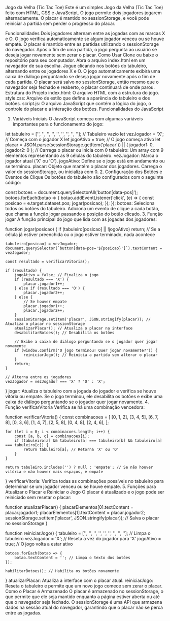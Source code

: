 Jogo da Velha (Tic Tac Toe)
Este é um simples Jogo da Velha (Tic Tac Toe) feito com HTML, CSS e JavaScript. O jogo permite dois jogadores jogarem alternadamente. O placar é mantido no sessionStorage, e você pode reiniciar a partida sem perder o progresso do placar.

Funcionalidades
Dois jogadores alternam entre as jogadas com as marcas X e O.
O jogo verifica automaticamente se algum jogador venceu ou se houve empate.
O placar é mantido entre as partidas utilizando o sessionStorage do navegador.
Após o fim de uma partida, o jogo pergunta ao usuário se deseja jogar novamente sem zerar o placar.
Como Usar
Clone ou baixe o repositório para seu computador.
Abra o arquivo index.html em um navegador de sua escolha.
Jogue clicando nos botões do tabuleiro, alternando entre os jogadores X e O.
O jogo automaticamente exibirá uma caixa de diálogo perguntando se deseja jogar novamente após o fim de cada partida.
O placar será salvo no sessionStorage, então mesmo que o navegador seja fechado e reaberto, o placar continuará de onde parou.
Estrutura do Projeto
index.html: O arquivo HTML com a estrutura do jogo.
style.css: Arquivo de estilo que define a aparência do tabuleiro e dos botões.
script.js: O arquivo JavaScript que contém a lógica do jogo, o controle do placar e a interação dos botões.
Funcionalidades do JavaScript
1. Variáveis Iniciais
O JavaScript começa com algumas variáveis importantes para o funcionamento do jogo:

let tabuleiro = ['', '', '', '', '', '', '', '', '']; // Tabuleiro vazio
let vezJogador = 'X'; // Começa com o jogador X
let jogoAtivo = true; // O jogo começa ativo
let placar = JSON.parse(sessionStorage.getItem('placar')) || { jogador1: 0, jogador2: 0 }; // Carrega o placar ou inicia com 0
tabuleiro: Um array com 9 elementos representando as 9 células do tabuleiro.
vezJogador: Marca o jogador atual ('X' ou 'O').
jogoAtivo: Define se o jogo está em andamento ou se terminou.
placar: Objeto que mantém o placar dos jogadores. Carrega o valor do sessionStorage, ou inicializa com 0.
2. Configuração dos Botões e Eventos de Clique
Os botões do tabuleiro são configurados com o seguinte código:

const botoes = document.querySelectorAll('button[data-pos]');
botoes.forEach(botao => {
    botao.addEventListener('click', (e) => {
        const posicao = e.target.dataset.pos;
        jogar(posicao);
    });
});
botoes: Seleciona todos os botões do tabuleiro.
Adiciona um evento de clique a cada botão, que chama a função jogar passando a posição do botão clicado.
3. Função jogar
A função principal do jogo que lida com as jogadas dos jogadores:

function jogar(posicao) {
    if (tabuleiro[posicao] || !jogoAtivo) return; // Se a célula já estiver preenchida ou o jogo estiver terminado, nada acontece

    tabuleiro[posicao] = vezJogador;
    document.querySelector(`button[data-pos='${posicao}']`).textContent = vezJogador;

    const resultado = verificarVitoria();

    if (resultado) {
        jogoAtivo = false; // Finaliza o jogo
        if (resultado === 'X') {
            placar.jogador1++;
        } else if (resultado === 'O') {
            placar.jogador2++;
        } else {
            // Se houver empate
            placar.jogador1++;
            placar.jogador2++;
        }
        sessionStorage.setItem('placar', JSON.stringify(placar)); // Atualiza o placar no sessionStorage
        atualizarPlacar(); // Atualiza o placar na interface
        desabilitarBotoes(); // Desabilita os botões
        
        // Exibe a caixa de diálogo perguntando se o jogador quer jogar novamente
        if (window.confirm('O jogo terminou! Quer jogar novamente?')) {
            reiniciarJogo(); // Reinicia a partida sem alterar o placar
        }
        return;
    }

    // Alterna entre os jogadores
    vezJogador = vezJogador === 'X' ? 'O' : 'X';
}
jogar: Atualiza o tabuleiro com a jogada do jogador e verifica se houve vitória ou empate. Se o jogo terminou, ele desabilita os botões e exibe uma caixa de diálogo perguntando se o jogador quer jogar novamente.
4. Função verificarVitoria
Verifica se há uma combinação vencedora:

function verificarVitoria() {
    const combinacoes = [
        [0, 1, 2],
        [3, 4, 5],
        [6, 7, 8],
        [0, 3, 6],
        [1, 4, 7],
        [2, 5, 8],
        [0, 4, 8],
        [2, 4, 6],
    ];

    for (let i = 0; i < combinacoes.length; i++) {
        const [a, b, c] = combinacoes[i];
        if (tabuleiro[a] && tabuleiro[a] === tabuleiro[b] && tabuleiro[a] === tabuleiro[c]) {
            return tabuleiro[a]; // Retorna 'X' ou 'O'
        }
    }

    return tabuleiro.includes('') ? null : 'empate'; // Se não houver vitória e não houver mais espaços, é empate
}
verificarVitoria: Verifica todas as combinações possíveis no tabuleiro para determinar se um jogador venceu ou se houve empate.
5. Funções para Atualizar o Placar e Reiniciar o Jogo
O placar é atualizado e o jogo pode ser reiniciado sem resetar o placar:

function atualizarPlacar() {
    placarElementos[0].textContent = placar.jogador1;
    placarElementos[1].textContent = placar.jogador2;
    sessionStorage.setItem('placar', JSON.stringify(placar)); // Salva o placar no sessionStorage
}

function reiniciarJogo() {
    tabuleiro = ['', '', '', '', '', '', '', '', '']; // Limpa o tabuleiro
    vezJogador = 'X'; // Reseta a vez do jogador para 'X'
    jogoAtivo = true; // O jogo volta a estar ativo

    botoes.forEach(botao => {
        botao.textContent = ''; // Limpa o texto dos botões
    });

    habilitarBotoes(); // Habilita os botões novamente
}
atualizarPlacar: Atualiza a interface com o placar atual.
reiniciarJogo: Reseta o tabuleiro e permite que um novo jogo comece sem zerar o placar.
Como o Placar é Armazenado
O placar é armazenado no sessionStorage, o que permite que ele seja mantido enquanto a página estiver aberta ou até que o navegador seja fechado. O sessionStorage é uma API que armazena dados na sessão atual do navegador, garantindo que o placar não se perca entre as jogadas.
